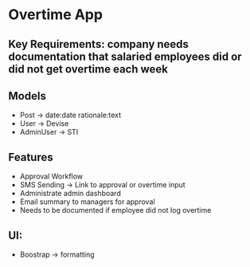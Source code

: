 # Overtime App

## Key Requirements: company needs documentation that salaried employees did or did not get overtime each week

## Models
- Post -> date:date rationale:text
- User -> Devise
- AdminUser -> STI

## Features
- Approval Workflow
- SMS Sending -> Link to approval or overtime input
- Administrate admin dashboard
- Email summary to managers for approval
- Needs to be documented if employee did not log overtime

## UI:
- Boostrap -> formatting